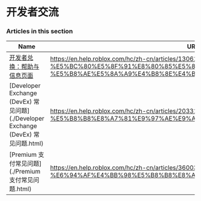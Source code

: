 # 开发者交流  
### Articles in this section
Name|URL
-|-
[开发者兑换：帮助与信息页面](./开发者兑换：帮助与信息页面.html) |https://en.help.roblox.com/hc/zh-cn/articles/13061189551124-%E5%BC%80%E5%8F%91%E8%80%85%E5%85%91%E6%8D%A2-%E5%B8%AE%E5%8A%A9%E4%B8%8E%E4%BF%A1%E6%81%AF%E9%A1%B5%E9%9D%A2
[Developer Exchange (DevEx) 常见问题](./Developer Exchange (DevEx) 常见问题.html) |https://en.help.roblox.com/hc/zh-cn/articles/203314100-Developer-Exchange-DevEx-%E5%B8%B8%E8%A7%81%E9%97%AE%E9%A2%98
[Premium 支付常见问题](./Premium 支付常见问题.html) |https://en.help.roblox.com/hc/zh-cn/articles/360039178532-Premium-%E6%94%AF%E4%BB%98%E5%B8%B8%E8%A7%81%E9%97%AE%E9%A2%98